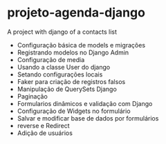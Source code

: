 # projeto-agenda-django
A project with django of  a contacts list

- Configuração básica de models e migrações
- Registrando modelos no Django Admin
- Configuração de media
- Usando a classe User do django
- Setando configurações locais
- Faker para criação de registros falsos
- Manipulação de QuerySets Django
- Paginação
- Formularios dinâmicos e validação com Django
- Configuração de Widgets no formulário 
- Salvar e modificar base de dados por formulários
- reverse e Redirect
- Adição de usuários